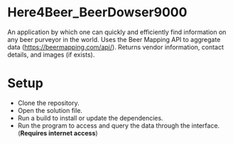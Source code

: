 # Here4Beer_BeerDowser9000
An application by which one can quickly and efficiently find information on any beer purveyor in the world.
Uses the Beer Mapping API to aggregate data (https://beermapping.com/api/).
Returns vendor information, contact details, and images (if exists).

# Setup
* Clone the repository.
* Open the solution file.
* Run a build to install or update the dependencies.
* Run the program to access and query the data through the interface. (**Requires internet access**)
